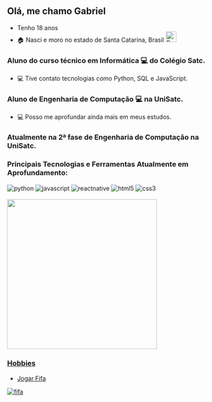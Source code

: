 ## Olá, me chamo Gabriel

- Tenho 18 anos
- 🏠 Nasci e moro no estado de Santa Catarina, Brasil <img src="https://emojitool.com/img/joypixels/7.0/flag-brazil-3403.png" alt="Brasil" height=25 width=25 style="display: inline_block">


### Aluno do curso técnico em Informática 💻 do Colégio Satc.
- 💻 Tive contato tecnologias como Python, SQL e JavaScript.

### Aluno de Engenharia de Computação 💻 na UniSatc.
- 💻 Posso me aprofundar ainda mais em meus estudos.

### Atualmente na 2ª fase de Engenharia de Computação na UniSatc.

### Principais Tecnologias e Ferramentas Atualmente em Aprofundamento:
<div style="display: inline_block">
          <img align="center" alt="python" src="https://img.shields.io/badge/Python-3776AB?logo=python&logoColor=white&style=for-the-badge">
          <img align="center" alt="javascript" src="https://img.shields.io/badge/JavaScript-F7DF1E?style=for-the-badge&logo=javascript&logoColor=black">
          <img align="center" alt="reactnative" src="https://img.shields.io/badge/React_Native-20232A?style=for-the-badge&logo=react&logoColor=61DAFB">
          <img align="center" alt="html5" src="https://img.shields.io/badge/HTML5-E34F26?style=for-the-badge&logo=html5&logoColor=white">
          <img align="center" alt="css3" src="https://img.shields.io/badge/CSS3-1572B6?style=for-the-badge&logo=css3&logoColor=white">
</div>
<br/>
<img loading="lazy" height="350em" src="https://github-readme-stats.vercel.app/api/top-langs/?username=GabrielMensor&layout=pie&theme=radical"/>
<div>
          <a href="https://github.com/GabrielMensor">
          
</div>

### Hobbies
- Jogar Fifa

![fifa](https://media2.giphy.com/media/v1.Y2lkPTc5MGI3NjExaXUzbTY0aDBuY2t4enE1bGw3NTk2aTZscmdidm9zZ3AwZ3V1ZW00cSZlcD12MV9pbnRlcm5hbF9naWZfYnlfaWQmY3Q9Zw/VdR2Z22SBgoRLnx8GB/giphy.webp)
